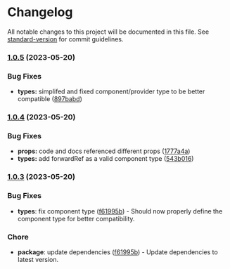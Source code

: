 # Changelog

All notable changes to this project will be documented in this file. See [standard-version](https://github.com/conventional-changelog/standard-version) for commit guidelines.

### [1.0.5](https://github.com/Evanion/compose/compare/v1.0.4...v1.0.5) (2023-05-20)


### Bug Fixes

* **types:** simplifed and fixed component/provider type to be better compatible ([897babd](https://github.com/Evanion/compose/commit/897babdd8a41b211dd991a5d3c70dc6cc4f4bfd5))

### [1.0.4](https://github.com/Evanion/compose/compare/v1.0.2...v1.0.4) (2023-05-20)


### Bug Fixes

* **props:** code and docs referenced different props ([1777a4a](https://github.com/Evanion/compose/commit/1777a4aaa6f02ce634d41e8b1ad1f4b1c99e27b5))
* **types:** add forwardRef as a valid component type ([543b016](https://github.com/Evanion/compose/commit/543b0164c3f42307e4f86b9965024b90d3fcd7cc))

### [1.0.3](https://github.com/Evanion/compose/compare/v1.0.2...v1.0.3) (2023-05-20)

### Bug Fixes

- **types**: fix component type ([f61995b](https://github.com/Evanion/compose/commit/f61995bcee4f0e373a7059951bebf61935a11e0e)) - Should now properly define the component type for better compatibility.

### Chore

- **package**: update dependencies ([f61995b](https://github.com/Evanion/compose/commit/f61995bcee4f0e373a7059951bebf61935a11e0e)) - Update dependencies to latest version.
